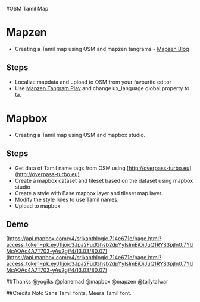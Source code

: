 #OSM Tamil Map

# Mapzen
* Creating a Tamil map using OSM and mapzen tangrams - [Mapzen Blog](https://mapzen.com/blog/languages-of-india/)

## Steps
* Localize mapdata and upload to OSM from your favourite editor
* Use [Mapzen Tangram Play](https://mapzen.com/tangram/play/) and change ux_language global property to ta.

# Mapbox
* Creating a Tamil map using OSM and mapbox studio.

## Steps
* Get data of Tamil name tags from OSM using [http://overpass-turbo.eu](http://overpass-turbo.eu)
* Create a mapbox dataset and tileset based on the dataset using mapbox studio
* Create a style with Base mapbox layer and tileset map layer.
* Modify the style rules to use Tamil names.
* Upload to mapbox

## Demo
[https://api.mapbox.com/v4/srikanthlogic.714e671e/page.html?access_token=pk.eyJ1Ijoic3Jpa2FudGhsb2dpYyIsImEiOiJuQ1RYS3pjIn0.7YUMcAQAc4A7T703-yAu2g#4/13.03/80.07](https://api.mapbox.com/v4/srikanthlogic.714e671e/page.html?access_token=pk.eyJ1Ijoic3Jpa2FudGhsb2dpYyIsImEiOiJuQ1RYS3pjIn0.7YUMcAQAc4A7T703-yAu2g#4/13.03/80.07)

##Thanks
@yogiks @planemad @mapbox @mapzen @tallytalwar

##Credits
Noto Sans Tamil fonts, Meera Tamil font.
